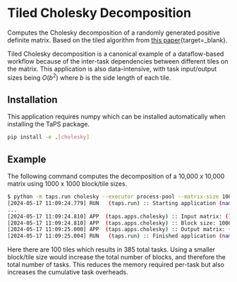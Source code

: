 # Tiled Cholesky Decomposition

Computes the Cholesky decomposition of a randomly generated positive definite matrix.
Based on the tiled algorithm from [this paper](https://www.labri.fr/perso/ejeannot/publications/paap12.pdf){target=_blank}.

Tiled Cholesky decomposition is a canonical example of a dataflow-based workflow because of the inter-task dependencies between different tiles on the matrix.
This application is also data-intensive, with task input/output sizes being $O(b^2)$ where $b$ is the side length of each tile.

## Installation

This application requires numpy which can be installed automatically when installing the TaPS package.
```bash
pip install -e .[cholesky]
```

## Example

The following command computes the decomposition of a 10,000 x 10,000 matrix using 1000 x 1000 block/tile sizes.
```bash
$ python -m taps.run cholesky --executor process-pool --matrix-size 10000 --block-size 1000
[2024-05-17 11:09:24.779] RUN   (taps.run) :: Starting application (name=cholesky)
...
[2024-05-17 11:09:24.810] APP  (taps.apps.cholesky) :: Input matrix: (10000, 10000)
[2024-05-17 11:09:24.810] APP  (taps.apps.cholesky) :: Block size: 1000
[2024-05-17 11:09:25.000] APP  (taps.apps.cholesky) :: Output matrix: (10000, 10000)
[2024-05-17 11:09:25.004] RUN   (taps.run) :: Finished application (name=cholesky, runtime=33.20s, tasks=385)
```
Here there are 100 tiles which results in 385 total tasks.
Using a smaller block/tile size would increase the total number of blocks, and therefore the total number of tasks.
This reduces the memory required per-task but also increases the cumulative task overheads.
